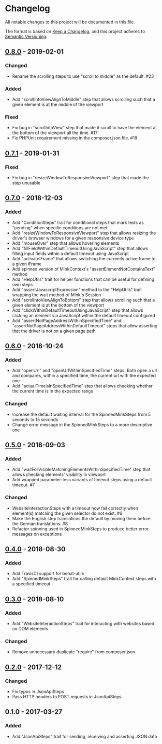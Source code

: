 # Changelog
All notable changes to this project will be documented in this file.

The format is based on [Keep a Changelog](https://keepachangelog.com/en/1.0.0/),
and this project adheres to [Semantic Versioning](https://semver.org/spec/v2.0.0.html).

## [0.8.0] - 2019-02-01
### Changed
- Rename the scrolling steps to use "scroll to middle" as the default. #23
### Added
- Add "scrollIntoViewAlignToMiddle" step that allows scrolling such that a given element is at the middle of the viewport
### Fixed
- Fix bug in "scrollIntoView" step that made it scroll to have the element at the bottom of the viewport all the time. #17
- Fix PHPUnit requirement missing in the composer.json file. #18 

## [0.7.1] - 2019-01-31
### Fixed
- Fix bug in "resizeWindowToResponsiveViewport" step that made the step unusable

## [0.7.0] - 2018-12-03
### Added
- Add "ConditionSteps" trait for conditional steps that mark tests as "pending" when specific conditions are not met
- Add "resizeWindowToResponsiveViewport" step that allows resizing the driver's browser windows for a given responsive device type
- Add "mouseOver" step that allows hovering elements 
- Add "fillFieldWithinDefaultTimeoutUsingJavaScript" step that allows filling input fields within a default timeout using JavaScript
- Add "activateIFrame" that allows switching the currently active frame to a given iFrame
- Add spinned version of MinkContext's "assertElementNotContainsText" method
- Add "HelpUtils" trait for helper functions that can be useful for defining own steps
- Add "assertJavascriptExpression" method to the "HelpUtils" trait wrapping the wait method of Mink's Session
- Add "scrolIntoViewAlignToBottom" step that allows scrolling such that a given element is at the bottom of the viewport
- Add "clickWithinDefaultTimeoutUsingJavaScript" step that allows clicking an element via JavaScript within the default timeout configured
- Add "assertNotPageAddressWithinSpecifiedTime" and "assertNotPageAddressWithinDefaultTimeout" steps that allow asserting that the driver is not on a given page path

## [0.6.0] - 2018-10-24
### Added
- Add "openUrl" and "openUrlWithinSpecifiedTime" steps. Both open a url and compares, within a specified time, the current url with the expected one
- Add "actualTimeIsInSpecifiedTime" step that allows checking whether the current time is in the expected range
### Changed
- Increase the default waiting interval for the SpinnedMinkSteps from 5 seconds to 15 seconds
- Change error message in the SpinnedMinkSteps to a more descriptive one

## [0.5.0] - 2018-09-03
### Added
- Add "waitForVisibleMatchingElementsWithinSpecifiedTime" step that allows checking elements' visibility in viewport
- Add wrapped parameter-less variants of timeout steps using a default timeout. #7
### Changed
- WebsiteInteractionSteps with a timeout now fail correctly when element(s) matching the given selector do not exist. #6
- Make the English step translations the default by moving them before the German translations. #8
- Refactor spinning used in SpinnedMinkSteps to produce better error messages on exceptions

## [0.4.0] - 2018-08-30
### Added
- Add TravisCI support for behat-utils
- Add "SpinnedMinkSteps" trait for calling default MinkContext steps with a specified timeout

## [0.3.0] - 2018-08-10
### Added
- Add "WebsiteInteractionSteps" trait for interacting with websites based on DOM elements
### Changed
- Remove unnecessary duplicate "require" from composer.json

## [0.2.0] - 2017-12-12
### Changed
- Fix typos in JsonApiSteps
- Pass HTTP headers to POST requests in JsonApiSteps

## 0.1.0 - 2017-03-27
### Added
- Add "JsonApiSteps" trait for sending, receiving and asserting JSON data

[0.8.0]: https://github.com/exozet/behat-utils/compare/0.7.1...0.8.0
[0.7.1]: https://github.com/exozet/behat-utils/compare/0.7.0...0.7.1
[0.7.0]: https://github.com/exozet/behat-utils/compare/0.6.0...0.7.0
[0.6.0]: https://github.com/exozet/behat-utils/compare/0.5.0...0.6.0
[0.5.0]: https://github.com/exozet/behat-utils/compare/0.4.0...0.5.0
[0.4.0]: https://github.com/exozet/behat-utils/compare/0.3.0...0.4.0
[0.3.0]: https://github.com/exozet/behat-utils/compare/0.2.0...0.3.0
[0.2.0]: https://github.com/exozet/behat-utils/compare/0.1.0...0.2.0
